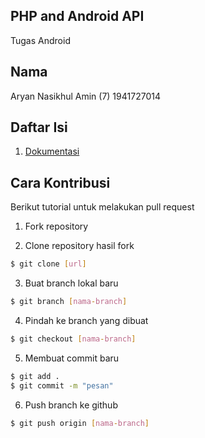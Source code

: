## PHP and Android API
Tugas Android

## Nama
Aryan Nasikhul Amin (7)
1941727014

## Daftar Isi
1. [Dokumentasi](dokumentasi.ipynb)


## Cara Kontribusi

Berikut tutorial untuk melakukan pull request
1. Fork repository

2. Clone repository hasil fork
```bash
$ git clone [url]
```

3. Buat branch lokal baru
```bash
$ git branch [nama-branch]
```

4. Pindah ke branch yang dibuat
```bash
$ git checkout [nama-branch]
```

5. Membuat commit baru
```bash
$ git add .
$ git commit -m "pesan"
```

6. Push branch ke github
```bash
$ git push origin [nama-branch]
```
